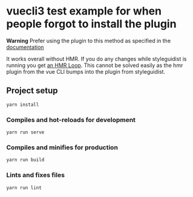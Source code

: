 # vuecli3 test example for when people forgot to install the plugin

**Warning** Prefer using the plugin to this method as specified in the [documentation](https://vue-styleguidist.github.io/VueCLI3doc.html)

It works overall without HMR. If you do any changes while styleguidist is running you get [an HMR Loop](https://github.com/vue-styleguidist/vue-styleguidist/issues/290). This cannot be solved easily as the hmr plugin from the vue CLI bumps into the plugin from styleguidist.

## Project setup

```
yarn install
```

### Compiles and hot-reloads for development

```
yarn run serve
```

### Compiles and minifies for production

```
yarn run build
```

### Lints and fixes files

```
yarn run lint
```
